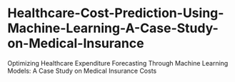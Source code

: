 # Healthcare-Cost-Prediction-Using-Machine-Learning-A-Case-Study-on-Medical-Insurance
Optimizing Healthcare Expenditure Forecasting Through Machine Learning Models: A Case Study on Medical Insurance Costs
